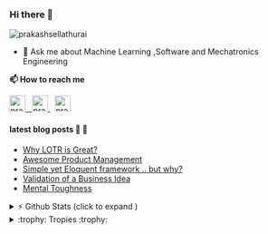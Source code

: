 ### Hi there 👋 

<img src="https://komarev.com/ghpvc/?username=prakashsellathurai" alt="prakashsellathurai" /> 


<!--- 🌱 I’m currently learning Product Management --->
- 💬 Ask me about Machine Learning ,Software and Mechatronics Engineering
<!-- - ⚡ Fun fact: At the center of an uncertain and possibly illusionary universe there would always be tea. -->

<strong>📫 How to reach me </strong>


<p >
  <a href="https://www.prakashsellathurai.com">
  <img  alt="prakashsellathurai | Website" width="28" height="28" src="https://img.icons8.com/ios/50/000000/domain.png" />
  &nbsp;
  </a>

  <a href="https://www.linkedin.com/in/prakashsellathurai/">
 <img  alt="prakashsellathurai | LinkedIn" width="28" height="28"  src="https://img.icons8.com/fluent/48/000000/linkedin.png" />
   </a>
 &nbsp;
  <a href="https://twitter.com/prakash1729brt">
 <img  alt="prakash1729brt | Twitter" width="28" height="28" src="https://img.icons8.com/color/50/000000/twitter.png" />
  </a>

 </p>
 
#### latest blog posts :scroll: :scroll:
<!-- BLOG-POST-LIST:START -->
- [Why LOTR is Great?](https://www.prakashsellathurai.com/blog/2020/10/14/Why-lotr-is-great)
- [Awesome Product Management](https://www.prakashsellathurai.com/blog/2020/10/03/awesome-product-management)
- [Simple yet Eloquent framework .. but why?](https://www.prakashsellathurai.com/blog/2020/09/22/simple-yet-eloquent-framework-but-why)
- [Validation of a Business Idea](https://www.prakashsellathurai.com/blog/2020/01/17/idea-validation)
- [Mental Toughness](https://www.prakashsellathurai.com/blog/2018/04/11/mental-toughness)
<!-- BLOG-POST-LIST:END -->


<details>
 <summary> ⚡  Github Stats (click to expand )</summary>
 

<br>

<!--Waka readme workflow https://github.com/anmol098/waka-readme-stats/-->
<!--START_SECTION:waka-->
![Lines of code](https://img.shields.io/badge/From%20Hello%20World%20I%27ve%20Written-1.8%20million%20lines%20of%20code-blue)

**🐱 My Github Data** 

> 🏆 314 Contributions in the Year 2021
 > 
> 📦 605.7 kB Used in Github's Storage 
 > 
> 💼 Opted to Hire
 > 
> 📜 102 Public Repositories 
 > 
> 🔑 13 Private Repositories  
 > 
**I'm an Early 🐤** 

```text
🌞 Morning    60 commits     █░░░░░░░░░░░░░░░░░░░░░░░░   6.62% 
🌆 Daytime    433 commits    ████████████░░░░░░░░░░░░░   47.79% 
🌃 Evening    367 commits    ██████████░░░░░░░░░░░░░░░   40.51% 
🌙 Night      46 commits     █░░░░░░░░░░░░░░░░░░░░░░░░   5.08%

```
📅 **I'm Most Productive on Monday** 

```text
Monday       152 commits    ████░░░░░░░░░░░░░░░░░░░░░   16.78% 
Tuesday      152 commits    ████░░░░░░░░░░░░░░░░░░░░░   16.78% 
Wednesday    144 commits    ████░░░░░░░░░░░░░░░░░░░░░   15.89% 
Thursday     79 commits     ██░░░░░░░░░░░░░░░░░░░░░░░   8.72% 
Friday       145 commits    ████░░░░░░░░░░░░░░░░░░░░░   16.0% 
Saturday     107 commits    ███░░░░░░░░░░░░░░░░░░░░░░   11.81% 
Sunday       127 commits    ███░░░░░░░░░░░░░░░░░░░░░░   14.02%

```


📊 **This Week I Spent My Time On** 

```text
```

**I Mostly Code in Python** 

```text
Python                   12 repos            ██████░░░░░░░░░░░░░░░░░░░   25.53% 
JavaScript               12 repos            ██████░░░░░░░░░░░░░░░░░░░   25.53% 
Jupyter Notebook         11 repos            █████░░░░░░░░░░░░░░░░░░░░   23.4% 
TypeScript               2 repos             █░░░░░░░░░░░░░░░░░░░░░░░░   4.26% 
CSS                      2 repos             █░░░░░░░░░░░░░░░░░░░░░░░░   4.26%

```



 Last Updated on 03/07/2021
<!--END_SECTION:waka-->
</details>

<details>
  <summary> :trophy: Tropies :trophy: </summary>
  
  <br>
  
  [![trophy](https://github-profile-trophy-wine.vercel.app/?username=prakashsellathurai)](https://github.com/prakashsellathurai/github-profile-trophy)
 </details>






